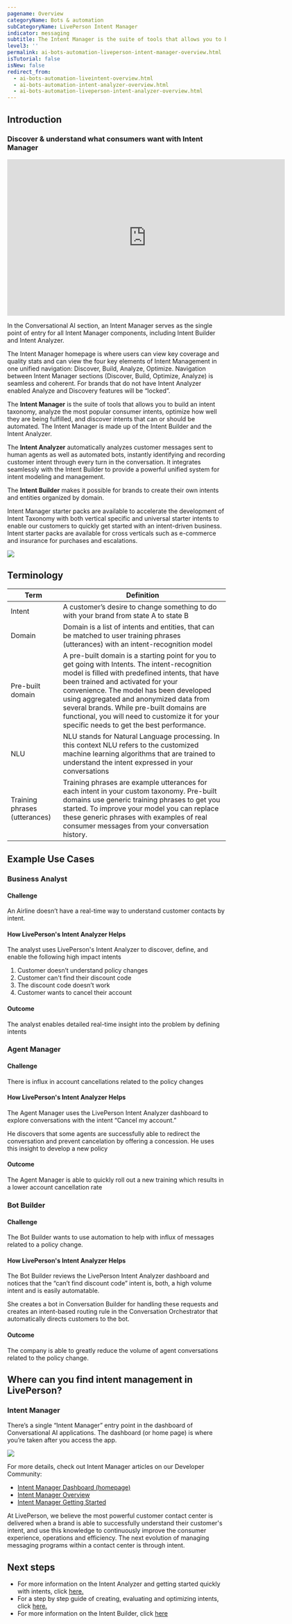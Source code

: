 ```yaml
---
pagename: Overview
categoryName: Bots & automation
subCategoryName: LivePerson Intent Manager
indicator: messaging
subtitle: The Intent Manager is the suite of tools that allows you to build an intent taxonomy, analyze the most popular consumer intents, optimize how well they are being fulfilled, and discover intents that can or should be automated.
level3: ''
permalink: ai-bots-automation-liveperson-intent-manager-overview.html
isTutorial: false
isNew: false
redirect_from: 
  - ai-bots-automation-liveintent-overview.html
  - ai-bots-automation-intent-analyzer-overview.html
  - ai-bots-automation-liveperson-intent-analyzer-overview.html
---
```


## Introduction

### Discover & understand what consumers want with Intent Manager

<iframe style="max-width: 750px;" src="https://player.vimeo.com/video/497245668?autoplay=1&loop=1&title=0&byline=0&portrait=0" width="640" height="360" frameborder="0" allow="autoplay; fullscreen" allowfullscreen></iframe>

In the Conversational AI section, an Intent Manager serves as the single point of entry for all Intent Manager components, including Intent Builder and Intent Analyzer.

The Intent Manager homepage is where users can view key coverage and quality stats and can view the four key elements of Intent Management in one unified navigation: Discover, Build, Analyze, Optimize. Navigation between Intent Manager sections (Discover, Build, Optimize, Analyze) is seamless and coherent. For brands that do not have Intent Analyzer enabled Analyze and Discovery features will be “locked”.

The **Intent Manager** is the suite of tools that allows you to build an intent taxonomy, analyze the most popular consumer intents, optimize how well they are being fulfilled, and discover intents that can or should be automated. The Intent Manager is made up of the Intent Builder and the Intent Analyzer. 

The **Intent Analyzer** automatically analyzes customer messages sent to human agents as well as automated bots, instantly identifying and recording customer intent through every turn in the conversation. It integrates seamlessly with the Intent Builder to provide a powerful unified system for intent modeling and management.

The **Intent Builder** makes it possible for brands to create their own intents and entities organized by domain. 

Intent Manager starter packs are available to accelerate the development of Intent Taxonomy with both vertical specific and universal starter intents to enable our customers to quickly get started with an intent-driven business. Intent starter packs are available for cross verticals such as e-commerce and insurance for purchases and escalations. 

![](img/Getting-started-intent-manager-5.png)

## Terminology

| Term | Definition  |  
|------|-------------|
| Intent | A customer’s desire to change  something to do with your brand from state A to state B|
| Domain | Domain is a list of intents and entities, that can be matched to user training phrases (utterances) with an intent-recognition model|
| Pre-built domain | A pre-built domain is a starting point for you to get going with Intents. The intent-recognition model is filled with predefined intents, that have been trained and activated for your convenience. The model has been developed using aggregated and anonymized data from several brands. While pre-built domains are functional, you will need to customize it for your specific needs to get the best performance.|
| NLU | NLU stands for Natural Language processing. In this context NLU refers to the customized machine learning algorithms that are trained to understand the intent expressed in your conversations|
| Training phrases (utterances) | Training phrases are example utterances for each intent in your custom taxonomy. Pre-built domains use generic training phrases to get you started. To improve your model you can replace these generic phrases with examples of real consumer messages from your conversation history.|

## Example Use Cases

### Business Analyst

#### Challenge

An Airline doesn’t have a real-time way to understand customer contacts by intent.

#### How LivePerson's Intent Analyzer Helps

The analyst uses LivePerson's Intent Analyzer to discover, define, and enable the following high impact intents

1. Customer doesn’t understand policy changes
2. Customer can't find their discount code
3. The discount code doesn’t work
4. Customer wants to cancel their account

#### Outcome

The analyst enables detailed real-time insight into the problem by defining intents

### Agent Manager

#### Challenge
There is influx in account cancellations related to the policy changes

#### How LivePerson's Intent Analyzer Helps

The Agent Manager uses the LivePerson Intent Analyzer dashboard to explore conversations with the intent “Cancel my account.”

He discovers that some agents are successfully able to redirect the conversation and prevent cancelation by offering a concession. He uses this insight to develop a new policy

#### Outcome

The Agent Manager is able to quickly roll out a new training which results in a lower account cancellation rate

### Bot Builder

#### Challenge

The Bot Builder wants to use automation to help with influx of messages related to a policy change.

#### How LivePerson's Intent Analyzer Helps

The Bot Builder reviews the LivePerson Intent Analyzer dashboard and notices that the “can’t find discount code” intent is, both, a high volume intent and is easily automatable.

She creates a bot in Conversation Builder for handling these requests and creates an intent-based routing rule in the Conversation Orchestrator that automatically directs customers to the bot.

#### Outcome

The company is able to greatly reduce the volume of agent conversations related to the policy change.

## Where can you find intent management in LivePerson?

### Intent Manager
There’s a single “Intent Manager” entry point in the dashboard of Conversational AI applications. The dashboard (or home page) is where you’re taken after you access the app. 

![](img/IA-new-location.png)

For more details, check out Intent Manager articles on our Developer Community:
* [Intent Manager Dashboard (homepage)](https://developers.liveperson.com/intent-manager-dashboard.html)
* [Intent Manager Overview](https://developers.liveperson.com/intent-manager-overview.html)
* [Intent Manager Getting Started](https://developers.liveperson.com/intent-manager-getting-started.html)

At LivePerson, we believe the most powerful customer contact center is delivered when a brand is able to successfully understand their customer's intent, and use this knowledge to continuously improve the consumer experience, operations and efficiency. The next evolution of managing messaging programs within a contact center is through intent.

## Next steps
* For more information on the Intent Analyzer and getting started quickly with intents, click [here.](https://knowledge.liveperson.com/getting-started-getting-started-with-intents.html)
* For a step by step guide of creating, evaluating and optimizing intents, click [here.](https://knowledge.liveperson.com/ai-bots-automation-liveperson-intent-analyzer-create-evaluate-and-optimize-intents.html)
* For more information on the Intent Builder, click [here](https://developers.liveperson.com/intent-builder-overview.html)

